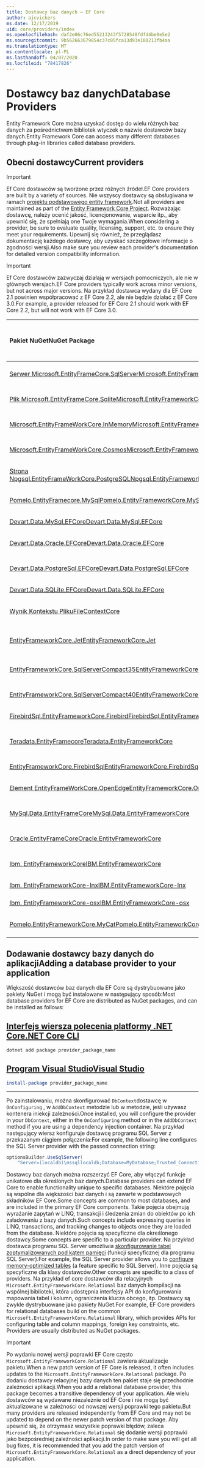 ```yaml
---
title: Dostawcy baz danych — EF Core
author: ajcvickers
ms.date: 12/17/2019
uid: core/providers/index
ms.openlocfilehash: daf2e06c76ed55213243f5728548fdfd4be0e5e2
ms.sourcegitcommit: 9b562663679854c37c05fca13d93e180213fb4aa
ms.translationtype: MT
ms.contentlocale: pl-PL
ms.lasthandoff: 04/07/2020
ms.locfileid: "78417826"
---
```

# <a name="database-providers"></a><span data-ttu-id="f82a8-102">Dostawcy baz danych</span><span class="sxs-lookup"><span data-stu-id="f82a8-102">Database Providers</span></span>

<span data-ttu-id="f82a8-103">Entity Framework Core można uzyskać dostęp do wielu różnych baz danych za pośrednictwem bibliotek wtyczek o nazwie dostawców bazy danych.</span><span class="sxs-lookup"><span data-stu-id="f82a8-103">Entity Framework Core can access many different databases through plug-in libraries called database providers.</span></span>

## <a name="current-providers"></a><span data-ttu-id="f82a8-104">Obecni dostawcy</span><span class="sxs-lookup"><span data-stu-id="f82a8-104">Current providers</span></span>

> [!IMPORTANT]  
> <span data-ttu-id="f82a8-105">Ef Core dostawców są tworzone przez różnych źródeł.</span><span class="sxs-lookup"><span data-stu-id="f82a8-105">EF Core providers are built by a variety of sources.</span></span> <span data-ttu-id="f82a8-106">Nie wszyscy dostawcy są obsługiwana w ramach [projektu podstawowego entity framework](https://github.com/aspnet/EntityFrameworkCore).</span><span class="sxs-lookup"><span data-stu-id="f82a8-106">Not all providers are maintained as part of the [Entity Framework Core Project](https://github.com/aspnet/EntityFrameworkCore).</span></span> <span data-ttu-id="f82a8-107">Rozważając dostawcę, należy ocenić jakość, licencjonowanie, wsparcie itp., aby upewnić się, że spełniają one Twoje wymagania.</span><span class="sxs-lookup"><span data-stu-id="f82a8-107">When considering a provider, be sure to evaluate quality, licensing, support, etc. to ensure they meet your requirements.</span></span> <span data-ttu-id="f82a8-108">Upewnij się również, że przeglądasz dokumentację każdego dostawcy, aby uzyskać szczegółowe informacje o zgodności wersji.</span><span class="sxs-lookup"><span data-stu-id="f82a8-108">Also make sure you review each provider's documentation for detailed version compatibility information.</span></span>

> [!IMPORTANT]  
> <span data-ttu-id="f82a8-109">Ef Core dostawców zazwyczaj działają w wersjach pomocniczych, ale nie w głównych wersjach.</span><span class="sxs-lookup"><span data-stu-id="f82a8-109">EF Core providers typically work across minor versions, but not across major versions.</span></span> <span data-ttu-id="f82a8-110">Na przykład dostawca wydany dla EF Core 2.1 powinien współpracować z EF Core 2.2, ale nie będzie działać z EF Core 3.0.</span><span class="sxs-lookup"><span data-stu-id="f82a8-110">For example, a provider released for EF Core 2.1 should work with EF Core 2.2, but will not work with EF Core 3.0.</span></span> 

| <span data-ttu-id="f82a8-111">Pakiet NuGet</span><span class="sxs-lookup"><span data-stu-id="f82a8-111">NuGet Package</span></span>                                                                                                        | <span data-ttu-id="f82a8-112">Obsługiwane aparaty baz danych</span><span class="sxs-lookup"><span data-stu-id="f82a8-112">Supported database engines</span></span> | <span data-ttu-id="f82a8-113">Opiekun / Dostawca</span><span class="sxs-lookup"><span data-stu-id="f82a8-113">Maintainer / Vendor</span></span>                                                           | <span data-ttu-id="f82a8-114">Uwagi / Wymagania</span><span class="sxs-lookup"><span data-stu-id="f82a8-114">Notes / Requirements</span></span> | <span data-ttu-id="f82a8-115">Stworzony z myślą o wersji</span><span class="sxs-lookup"><span data-stu-id="f82a8-115">Built for version</span></span> | <span data-ttu-id="f82a8-116">Przydatne łącza</span><span class="sxs-lookup"><span data-stu-id="f82a8-116">Useful links</span></span>                                                                                                                                                                                       |
|:---------------------------------------------------------------------------------------------------------------------|:---------------------------|:------------------------------------------------------------------------------|:---------------------|:------------------|:---------------------------------------------------------------------------------------------------------------------------------------------------------------------------------------------------|
| [<span data-ttu-id="f82a8-117">Serwer Microsoft.EntityFrameCore.SqlServer</span><span class="sxs-lookup"><span data-stu-id="f82a8-117">Microsoft.EntityFrameworkCore.SqlServer</span></span>](https://www.nuget.org/packages/Microsoft.EntityFrameworkCore.SqlServer)    | <span data-ttu-id="f82a8-118">Sql Server 2012 — więcej</span><span class="sxs-lookup"><span data-stu-id="f82a8-118">SQL Server 2012 onwards</span></span>    | <span data-ttu-id="f82a8-119">[Ef Core Project](https://github.com/aspnet/EntityFrameworkCore/) (Microsoft)</span><span class="sxs-lookup"><span data-stu-id="f82a8-119">[EF Core Project](https://github.com/aspnet/EntityFrameworkCore/) (Microsoft)</span></span> |                      | <span data-ttu-id="f82a8-120">3.1</span><span class="sxs-lookup"><span data-stu-id="f82a8-120">3.1</span></span>               | [<span data-ttu-id="f82a8-121">Dokumenty</span><span class="sxs-lookup"><span data-stu-id="f82a8-121">docs</span></span>](xref:core/providers/sql-server/index)                                                                                                                                                       |
| [<span data-ttu-id="f82a8-122">Plik Microsoft.EntityFrameCore.Sqlite</span><span class="sxs-lookup"><span data-stu-id="f82a8-122">Microsoft.EntityFrameworkCore.Sqlite</span></span>](https://www.nuget.org/packages/Microsoft.EntityFrameworkCore.Sqlite)          | <span data-ttu-id="f82a8-123">SQLite 3.7 i dalej</span><span class="sxs-lookup"><span data-stu-id="f82a8-123">SQLite 3.7 onwards</span></span>         | <span data-ttu-id="f82a8-124">[Ef Core Project](https://github.com/aspnet/EntityFrameworkCore/) (Microsoft)</span><span class="sxs-lookup"><span data-stu-id="f82a8-124">[EF Core Project](https://github.com/aspnet/EntityFrameworkCore/) (Microsoft)</span></span> |                      | <span data-ttu-id="f82a8-125">3.1</span><span class="sxs-lookup"><span data-stu-id="f82a8-125">3.1</span></span>               | [<span data-ttu-id="f82a8-126">Dokumenty</span><span class="sxs-lookup"><span data-stu-id="f82a8-126">docs</span></span>](xref:core/providers/sqlite/index)                                                                                                                                                           |
| [<span data-ttu-id="f82a8-127">Microsoft.EntityFrameWorkCore.InMemory</span><span class="sxs-lookup"><span data-stu-id="f82a8-127">Microsoft.EntityFrameworkCore.InMemory</span></span>](https://www.nuget.org/packages/Microsoft.EntityFrameworkCore.InMemory)      | <span data-ttu-id="f82a8-128">Baza danych EF Core w pamięci</span><span class="sxs-lookup"><span data-stu-id="f82a8-128">EF Core in-memory database</span></span> | <span data-ttu-id="f82a8-129">[Ef Core Project](https://github.com/aspnet/EntityFrameworkCore/) (Microsoft)</span><span class="sxs-lookup"><span data-stu-id="f82a8-129">[EF Core Project](https://github.com/aspnet/EntityFrameworkCore/) (Microsoft)</span></span> | [<span data-ttu-id="f82a8-130">Ograniczenia</span><span class="sxs-lookup"><span data-stu-id="f82a8-130">Limitations</span></span>](xref:core/miscellaneous/testing/in-memory)                 | <span data-ttu-id="f82a8-131">3.1</span><span class="sxs-lookup"><span data-stu-id="f82a8-131">3.1</span></span>               | [<span data-ttu-id="f82a8-132">Dokumenty</span><span class="sxs-lookup"><span data-stu-id="f82a8-132">docs</span></span>](xref:core/providers/in-memory/index)                                                                                                                                                        |
| [<span data-ttu-id="f82a8-133">Microsoft.EntityFrameWorkCore.Cosmos</span><span class="sxs-lookup"><span data-stu-id="f82a8-133">Microsoft.EntityFrameworkCore.Cosmos</span></span>](https://www.nuget.org/packages/Microsoft.EntityFrameworkCore.Cosmos)          | <span data-ttu-id="f82a8-134">Azure Cosmos DB — interfejs SQL API</span><span class="sxs-lookup"><span data-stu-id="f82a8-134">Azure Cosmos DB SQL API</span></span>    | <span data-ttu-id="f82a8-135">[Ef Core Project](https://github.com/aspnet/EntityFrameworkCore/) (Microsoft)</span><span class="sxs-lookup"><span data-stu-id="f82a8-135">[EF Core Project](https://github.com/aspnet/EntityFrameworkCore/) (Microsoft)</span></span> |                      | <span data-ttu-id="f82a8-136">3.1</span><span class="sxs-lookup"><span data-stu-id="f82a8-136">3.1</span></span>               | [<span data-ttu-id="f82a8-137">Dokumenty</span><span class="sxs-lookup"><span data-stu-id="f82a8-137">docs</span></span>](xref:core/providers/cosmos/index)                                                                                                                                                           |
| [<span data-ttu-id="f82a8-138">Strona Npgsql.EntityFrameWorkCore.PostgreSQL</span><span class="sxs-lookup"><span data-stu-id="f82a8-138">Npgsql.EntityFrameworkCore.PostgreSQL</span></span>](https://www.nuget.org/packages/Npgsql.EntityFrameworkCore.PostgreSQL)        | <span data-ttu-id="f82a8-139">PostgreSQL</span><span class="sxs-lookup"><span data-stu-id="f82a8-139">PostgreSQL</span></span>                 | [<span data-ttu-id="f82a8-140">Zespół programistów Npgsql</span><span class="sxs-lookup"><span data-stu-id="f82a8-140">Npgsql Development Team</span></span>](https://github.com/npgsql)                          |                      | <span data-ttu-id="f82a8-141">3.1</span><span class="sxs-lookup"><span data-stu-id="f82a8-141">3.1</span></span>               | [<span data-ttu-id="f82a8-142">Dokumenty</span><span class="sxs-lookup"><span data-stu-id="f82a8-142">docs</span></span>](https://www.npgsql.org/efcore/index.html)                                                                                                                                                   |
| [<span data-ttu-id="f82a8-143">Pomelo.EntityFramecore.MySql</span><span class="sxs-lookup"><span data-stu-id="f82a8-143">Pomelo.EntityFrameworkCore.MySql</span></span>](https://www.nuget.org/packages/Pomelo.EntityFrameworkCore.MySql)                  | <span data-ttu-id="f82a8-144">MySQL, MariaDB</span><span class="sxs-lookup"><span data-stu-id="f82a8-144">MySQL, MariaDB</span></span>             | [<span data-ttu-id="f82a8-145">Projekt Fundacji Pomelo</span><span class="sxs-lookup"><span data-stu-id="f82a8-145">Pomelo Foundation Project</span></span>](https://github.com/PomeloFoundation)              |                      | <span data-ttu-id="f82a8-146">3.1</span><span class="sxs-lookup"><span data-stu-id="f82a8-146">3.1</span></span>               | [<span data-ttu-id="f82a8-147">Plik readme</span><span class="sxs-lookup"><span data-stu-id="f82a8-147">readme</span></span>](https://github.com/PomeloFoundation/Pomelo.EntityFrameworkCore.MySql/blob/master/README.md)                                                                                               |
| [<span data-ttu-id="f82a8-148">Devart.Data.MySql.EFCore</span><span class="sxs-lookup"><span data-stu-id="f82a8-148">Devart.Data.MySql.EFCore</span></span>](https://www.nuget.org/packages/Devart.Data.MySql.EFCore/)                                 | <span data-ttu-id="f82a8-149">MySQL 5 i dalej</span><span class="sxs-lookup"><span data-stu-id="f82a8-149">MySQL 5 onwards</span></span>            | [<span data-ttu-id="f82a8-150">DevArt (DevArt)</span><span class="sxs-lookup"><span data-stu-id="f82a8-150">DevArt</span></span>](https://www.devart.com/)                                             | <span data-ttu-id="f82a8-151">Wypłacane</span><span class="sxs-lookup"><span data-stu-id="f82a8-151">Paid</span></span>                 | <span data-ttu-id="f82a8-152">3.0</span><span class="sxs-lookup"><span data-stu-id="f82a8-152">3.0</span></span>               | [<span data-ttu-id="f82a8-153">Dokumenty</span><span class="sxs-lookup"><span data-stu-id="f82a8-153">docs</span></span>](https://www.devart.com/dotconnect/mysql/docs/)                                                                                                                                              |
| [<span data-ttu-id="f82a8-154">Devart.Data.Oracle.EFCore</span><span class="sxs-lookup"><span data-stu-id="f82a8-154">Devart.Data.Oracle.EFCore</span></span>](https://www.nuget.org/packages/Devart.Data.Oracle.EFCore/)                               | <span data-ttu-id="f82a8-155">Oracle DB 9.2.0.4 i dalej</span><span class="sxs-lookup"><span data-stu-id="f82a8-155">Oracle DB 9.2.0.4 onwards</span></span>  | [<span data-ttu-id="f82a8-156">DevArt (DevArt)</span><span class="sxs-lookup"><span data-stu-id="f82a8-156">DevArt</span></span>](https://www.devart.com/)                                             | <span data-ttu-id="f82a8-157">Wypłacane</span><span class="sxs-lookup"><span data-stu-id="f82a8-157">Paid</span></span>                 | <span data-ttu-id="f82a8-158">3.0</span><span class="sxs-lookup"><span data-stu-id="f82a8-158">3.0</span></span>               | [<span data-ttu-id="f82a8-159">Dokumenty</span><span class="sxs-lookup"><span data-stu-id="f82a8-159">docs</span></span>](https://www.devart.com/dotconnect/oracle/docs/)                                                                                                                                             |
| [<span data-ttu-id="f82a8-160">Devart.Data.PostgreSql.EFCore</span><span class="sxs-lookup"><span data-stu-id="f82a8-160">Devart.Data.PostgreSql.EFCore</span></span>](https://www.nuget.org/packages/Devart.Data.PostgreSql.EFCore/)                       | <span data-ttu-id="f82a8-161">PostgreSQL 8.0 i później</span><span class="sxs-lookup"><span data-stu-id="f82a8-161">PostgreSQL 8.0 onwards</span></span>     | [<span data-ttu-id="f82a8-162">DevArt (DevArt)</span><span class="sxs-lookup"><span data-stu-id="f82a8-162">DevArt</span></span>](https://www.devart.com/)                                             | <span data-ttu-id="f82a8-163">Wypłacane</span><span class="sxs-lookup"><span data-stu-id="f82a8-163">Paid</span></span>                 | <span data-ttu-id="f82a8-164">3.0</span><span class="sxs-lookup"><span data-stu-id="f82a8-164">3.0</span></span>               | [<span data-ttu-id="f82a8-165">Dokumenty</span><span class="sxs-lookup"><span data-stu-id="f82a8-165">docs</span></span>](https://www.devart.com/dotconnect/postgresql/docs/)                                                                                                                                         |
| [<span data-ttu-id="f82a8-166">Devart.Data.SQLite.EFCore</span><span class="sxs-lookup"><span data-stu-id="f82a8-166">Devart.Data.SQLite.EFCore</span></span>](https://www.nuget.org/packages/Devart.Data.SQLite.EFCore/)                               | <span data-ttu-id="f82a8-167">SQLite 3 i dalej</span><span class="sxs-lookup"><span data-stu-id="f82a8-167">SQLite 3 onwards</span></span>           | [<span data-ttu-id="f82a8-168">DevArt (DevArt)</span><span class="sxs-lookup"><span data-stu-id="f82a8-168">DevArt</span></span>](https://www.devart.com/)                                             | <span data-ttu-id="f82a8-169">Wypłacane</span><span class="sxs-lookup"><span data-stu-id="f82a8-169">Paid</span></span>                 | <span data-ttu-id="f82a8-170">3.0</span><span class="sxs-lookup"><span data-stu-id="f82a8-170">3.0</span></span>               | [<span data-ttu-id="f82a8-171">Dokumenty</span><span class="sxs-lookup"><span data-stu-id="f82a8-171">docs</span></span>](https://www.devart.com/dotconnect/sqlite/docs/)                                                                                                                                             |
| [<span data-ttu-id="f82a8-172">Wynik Kontekstu Pliku</span><span class="sxs-lookup"><span data-stu-id="f82a8-172">FileContextCore</span></span>](https://www.nuget.org/packages/FileContextCore/)                                                   | <span data-ttu-id="f82a8-173">Przechowuje dane w plikach</span><span class="sxs-lookup"><span data-stu-id="f82a8-173">Stores data in files</span></span>       | [<span data-ttu-id="f82a8-174">Morris Janatzek</span><span class="sxs-lookup"><span data-stu-id="f82a8-174">Morris Janatzek</span></span>](https://github.com/morrisjdev)                              | <span data-ttu-id="f82a8-175">Do celów rozwojowych</span><span class="sxs-lookup"><span data-stu-id="f82a8-175">For development purposes</span></span> | <span data-ttu-id="f82a8-176">3.0</span><span class="sxs-lookup"><span data-stu-id="f82a8-176">3.0</span></span>               | [<span data-ttu-id="f82a8-177">Plik readme</span><span class="sxs-lookup"><span data-stu-id="f82a8-177">readme</span></span>](https://github.com/morrisjdev/FileContextCore/blob/master/README.md)                                                                                                                                              |
| [<span data-ttu-id="f82a8-178">EntityFrameworkCore.Jet</span><span class="sxs-lookup"><span data-stu-id="f82a8-178">EntityFrameworkCore.Jet</span></span>](https://www.nuget.org/packages/EntityFrameworkCore.Jet/)                                   | <span data-ttu-id="f82a8-179">Pliki programu Microsoft Access</span><span class="sxs-lookup"><span data-stu-id="f82a8-179">Microsoft Access files</span></span>     | [<span data-ttu-id="f82a8-180">Bubi</span><span class="sxs-lookup"><span data-stu-id="f82a8-180">Bubi</span></span>](https://github.com/bubibubi)                                           | <span data-ttu-id="f82a8-181">.NET Framework</span><span class="sxs-lookup"><span data-stu-id="f82a8-181">.NET Framework</span></span>       | <span data-ttu-id="f82a8-182">2.2</span><span class="sxs-lookup"><span data-stu-id="f82a8-182">2.2</span></span>               | [<span data-ttu-id="f82a8-183">Plik readme</span><span class="sxs-lookup"><span data-stu-id="f82a8-183">readme</span></span>](https://github.com/bubibubi/EntityFrameworkCore.Jet/blob/master/docs/README.md)                                                                                                           |
| [<span data-ttu-id="f82a8-184">EntityFrameworkCore.SqlServerCompact35</span><span class="sxs-lookup"><span data-stu-id="f82a8-184">EntityFrameworkCore.SqlServerCompact35</span></span>](https://www.nuget.org/packages/EntityFrameworkCore.SqlServerCompact35)      | <span data-ttu-id="f82a8-185">SQL Server Compact 3.5</span><span class="sxs-lookup"><span data-stu-id="f82a8-185">SQL Server Compact 3.5</span></span>     | [<span data-ttu-id="f82a8-186">Erik Ejlskov Jensen</span><span class="sxs-lookup"><span data-stu-id="f82a8-186">Erik Ejlskov Jensen</span></span>](https://github.com/ErikEJ/)                             | <span data-ttu-id="f82a8-187">.NET Framework</span><span class="sxs-lookup"><span data-stu-id="f82a8-187">.NET Framework</span></span>       | <span data-ttu-id="f82a8-188">2.2</span><span class="sxs-lookup"><span data-stu-id="f82a8-188">2.2</span></span>               | [<span data-ttu-id="f82a8-189">Wiki</span><span class="sxs-lookup"><span data-stu-id="f82a8-189">wiki</span></span>](https://github.com/ErikEJ/EntityFramework.SqlServerCompact/wiki/Using-EF-Core-with-SQL-Server-Compact-in-Traditional-.NET-Applications)                                                     |
| [<span data-ttu-id="f82a8-190">EntityFrameworkCore.SqlServerCompact40</span><span class="sxs-lookup"><span data-stu-id="f82a8-190">EntityFrameworkCore.SqlServerCompact40</span></span>](https://www.nuget.org/packages/EntityFrameworkCore.SqlServerCompact40)      | <span data-ttu-id="f82a8-191">SQL Server Compact 4.0</span><span class="sxs-lookup"><span data-stu-id="f82a8-191">SQL Server Compact 4.0</span></span>     | [<span data-ttu-id="f82a8-192">Erik Ejlskov Jensen</span><span class="sxs-lookup"><span data-stu-id="f82a8-192">Erik Ejlskov Jensen</span></span>](https://github.com/ErikEJ/)                             | <span data-ttu-id="f82a8-193">.NET Framework</span><span class="sxs-lookup"><span data-stu-id="f82a8-193">.NET Framework</span></span>       | <span data-ttu-id="f82a8-194">2.2</span><span class="sxs-lookup"><span data-stu-id="f82a8-194">2.2</span></span>               | [<span data-ttu-id="f82a8-195">Wiki</span><span class="sxs-lookup"><span data-stu-id="f82a8-195">wiki</span></span>](https://github.com/ErikEJ/EntityFramework.SqlServerCompact/wiki/Using-EF-Core-with-SQL-Server-Compact-in-Traditional-.NET-Applications)                                                     |
| [<span data-ttu-id="f82a8-196">FirebirdSql.EntityFrameworkCore.Firebird</span><span class="sxs-lookup"><span data-stu-id="f82a8-196">FirebirdSql.EntityFrameworkCore.Firebird</span></span>](https://www.nuget.org/packages/FirebirdSql.EntityFrameworkCore.Firebird/) | <span data-ttu-id="f82a8-197">Firebird 2.5 i 3.x</span><span class="sxs-lookup"><span data-stu-id="f82a8-197">Firebird 2.5 and 3.x</span></span>       | [<span data-ttu-id="f82a8-198">Jiří Činčura</span><span class="sxs-lookup"><span data-stu-id="f82a8-198">Jiří Činčura</span></span>](https://github.com/cincuranet)                                 |                      | <span data-ttu-id="f82a8-199">2.2</span><span class="sxs-lookup"><span data-stu-id="f82a8-199">2.2</span></span>               | [<span data-ttu-id="f82a8-200">Dokumenty</span><span class="sxs-lookup"><span data-stu-id="f82a8-200">docs</span></span>](https://github.com/cincuranet/FirebirdSql.Data.FirebirdClient/blob/master/Provider/docs/entity-framework-core.md)                                                                           |
| [<span data-ttu-id="f82a8-201">Teradata.EntityFramecore</span><span class="sxs-lookup"><span data-stu-id="f82a8-201">Teradata.EntityFrameworkCore</span></span>](https://www.nuget.org/packages/Teradata.EntityFrameworkCore/)                         | <span data-ttu-id="f82a8-202">Baza danych Teradata 16.10</span><span class="sxs-lookup"><span data-stu-id="f82a8-202">Teradata Database 16.10 onwards</span></span> | [<span data-ttu-id="f82a8-203">Teradata</span><span class="sxs-lookup"><span data-stu-id="f82a8-203">Teradata</span></span>](https://downloads.teradata.com/download/connectivity/net-data-provider-for-teradata) | | <span data-ttu-id="f82a8-204">2.2</span><span class="sxs-lookup"><span data-stu-id="f82a8-204">2.2</span></span>               |[<span data-ttu-id="f82a8-205">Stronie internetowej</span><span class="sxs-lookup"><span data-stu-id="f82a8-205">website</span></span>](https://www.nuget.org/packages/Teradata.EntityFrameworkCore/)                                                                                                                            |
| [<span data-ttu-id="f82a8-206">EntityFrameworkCore.FirebirdSql</span><span class="sxs-lookup"><span data-stu-id="f82a8-206">EntityFrameworkCore.FirebirdSql</span></span>](https://www.nuget.org/packages/EntityFrameworkCore.FirebirdSql/)                   | <span data-ttu-id="f82a8-207">Firebird 2.5 i 3.x</span><span class="sxs-lookup"><span data-stu-id="f82a8-207">Firebird 2.5 and 3.x</span></span>       | [<span data-ttu-id="f82a8-208">Rafael Almeida</span><span class="sxs-lookup"><span data-stu-id="f82a8-208">Rafael Almeida</span></span>](https://github.com/ralmsdeveloper)                           |                      | <span data-ttu-id="f82a8-209">2.1</span><span class="sxs-lookup"><span data-stu-id="f82a8-209">2.1</span></span>               | [<span data-ttu-id="f82a8-210">Wiki</span><span class="sxs-lookup"><span data-stu-id="f82a8-210">wiki</span></span>](https://github.com/ralmsdeveloper/EntityFrameworkCore.FirebirdSQL/wiki)                                                                                                                     |
| [<span data-ttu-id="f82a8-211">Element EntityFrameWorkCore.OpenEdge</span><span class="sxs-lookup"><span data-stu-id="f82a8-211">EntityFrameworkCore.OpenEdge</span></span>](https://www.nuget.org/packages/EntityFrameworkCore.OpenEdge/)                         | <span data-ttu-id="f82a8-212">Progress OpenEdge</span><span class="sxs-lookup"><span data-stu-id="f82a8-212">Progress OpenEdge</span></span>          | [<span data-ttu-id="f82a8-213">Aleksandra Wiese</span><span class="sxs-lookup"><span data-stu-id="f82a8-213">Alex Wiese</span></span>](https://github.com/alexwiese)                                    |                      | <span data-ttu-id="f82a8-214">2.1</span><span class="sxs-lookup"><span data-stu-id="f82a8-214">2.1</span></span>               | [<span data-ttu-id="f82a8-215">Plik readme</span><span class="sxs-lookup"><span data-stu-id="f82a8-215">readme</span></span>](https://github.com/alexwiese/EntityFrameworkCore.OpenEdge/blob/master/README.md)                                                                                                          |
| [<span data-ttu-id="f82a8-216">MySql.Data.EntityFrameCore</span><span class="sxs-lookup"><span data-stu-id="f82a8-216">MySql.Data.EntityFrameworkCore</span></span>](https://www.nuget.org/packages/MySql.Data.EntityFrameworkCore)                      | <span data-ttu-id="f82a8-217">MySQL</span><span class="sxs-lookup"><span data-stu-id="f82a8-217">MySQL</span></span>                      | <span data-ttu-id="f82a8-218">[Projekt MySQL](https://dev.mysql.com) (Oracle)</span><span class="sxs-lookup"><span data-stu-id="f82a8-218">[MySQL project](https://dev.mysql.com) (Oracle)</span></span>                               |                      | <span data-ttu-id="f82a8-219">2.1</span><span class="sxs-lookup"><span data-stu-id="f82a8-219">2.1</span></span>               | [<span data-ttu-id="f82a8-220">Dokumenty</span><span class="sxs-lookup"><span data-stu-id="f82a8-220">docs</span></span>](https://dev.mysql.com/doc/connector-net/en/connector-net-entityframework-core.html)                                                                                                         |
| [<span data-ttu-id="f82a8-221">Oracle.EntityFrameCore</span><span class="sxs-lookup"><span data-stu-id="f82a8-221">Oracle.EntityFrameworkCore</span></span>](https://www.nuget.org/packages/Oracle.EntityFrameworkCore/)                             | <span data-ttu-id="f82a8-222">Oracle DB 11.2 — począwszy od</span><span class="sxs-lookup"><span data-stu-id="f82a8-222">Oracle DB 11.2 onwards</span></span>     | [<span data-ttu-id="f82a8-223">Oracle</span><span class="sxs-lookup"><span data-stu-id="f82a8-223">Oracle</span></span>](https://www.oracle.com/technetwork/topics/dotnet/)                   |                      | <span data-ttu-id="f82a8-224">2.1</span><span class="sxs-lookup"><span data-stu-id="f82a8-224">2.1</span></span>               | [<span data-ttu-id="f82a8-225">Stronie internetowej</span><span class="sxs-lookup"><span data-stu-id="f82a8-225">website</span></span>](https://www.oracle.com/technetwork/topics/dotnet/)                                                                                                                                       |
| [<span data-ttu-id="f82a8-226">Ibm. EntityFrameworkCore</span><span class="sxs-lookup"><span data-stu-id="f82a8-226">IBM.EntityFrameworkCore</span></span>](https://www.nuget.org/packages/IBM.EntityFrameworkCore)                                    | <span data-ttu-id="f82a8-227">Db2, Informix</span><span class="sxs-lookup"><span data-stu-id="f82a8-227">Db2, Informix</span></span>              | [<span data-ttu-id="f82a8-228">IBM</span><span class="sxs-lookup"><span data-stu-id="f82a8-228">IBM</span></span>](https://ibm.com)                                                        | <span data-ttu-id="f82a8-229">Wersja systemu Windows</span><span class="sxs-lookup"><span data-stu-id="f82a8-229">Windows version</span></span>      | <span data-ttu-id="f82a8-230">2.0</span><span class="sxs-lookup"><span data-stu-id="f82a8-230">2.0</span></span>               | [<span data-ttu-id="f82a8-231">Blog</span><span class="sxs-lookup"><span data-stu-id="f82a8-231">blog</span></span>](https://www.ibm.com/developerworks/community/blogs/96960515-2ea1-4391-8170-b0515d08e4da/entry/Creating_Entity_Data_Model_using_IBM_Data_Server_providers_for_Entity_Framework_Core?lang=en) |
| [<span data-ttu-id="f82a8-232">Ibm. EntityFrameworkCore-lnx</span><span class="sxs-lookup"><span data-stu-id="f82a8-232">IBM.EntityFrameworkCore-lnx</span></span>](https://www.nuget.org/packages/IBM.EntityFrameworkCore-lnx)                            | <span data-ttu-id="f82a8-233">Db2, Informix</span><span class="sxs-lookup"><span data-stu-id="f82a8-233">Db2, Informix</span></span>              | [<span data-ttu-id="f82a8-234">IBM</span><span class="sxs-lookup"><span data-stu-id="f82a8-234">IBM</span></span>](https://ibm.com)                                                        | <span data-ttu-id="f82a8-235">Wersja linuksa</span><span class="sxs-lookup"><span data-stu-id="f82a8-235">Linux version</span></span>        | <span data-ttu-id="f82a8-236">2.0</span><span class="sxs-lookup"><span data-stu-id="f82a8-236">2.0</span></span>               | [<span data-ttu-id="f82a8-237">Blog</span><span class="sxs-lookup"><span data-stu-id="f82a8-237">blog</span></span>](https://www.ibm.com/developerworks/community/blogs/96960515-2ea1-4391-8170-b0515d08e4da/entry/Creating_Entity_Data_Model_using_IBM_Data_Server_providers_for_Entity_Framework_Core?lang=en) |
| [<span data-ttu-id="f82a8-238">Ibm. EntityFrameworkCore-osx</span><span class="sxs-lookup"><span data-stu-id="f82a8-238">IBM.EntityFrameworkCore-osx</span></span>](https://www.nuget.org/packages/IBM.EntityFrameworkCore-osx)                            | <span data-ttu-id="f82a8-239">Db2, Informix</span><span class="sxs-lookup"><span data-stu-id="f82a8-239">Db2, Informix</span></span>              | [<span data-ttu-id="f82a8-240">IBM</span><span class="sxs-lookup"><span data-stu-id="f82a8-240">IBM</span></span>](https://ibm.com)                                                        | <span data-ttu-id="f82a8-241">Wersja z systemem macOS</span><span class="sxs-lookup"><span data-stu-id="f82a8-241">macOS version</span></span>        | <span data-ttu-id="f82a8-242">2.0</span><span class="sxs-lookup"><span data-stu-id="f82a8-242">2.0</span></span>               | [<span data-ttu-id="f82a8-243">Blog</span><span class="sxs-lookup"><span data-stu-id="f82a8-243">blog</span></span>](https://www.ibm.com/developerworks/community/blogs/96960515-2ea1-4391-8170-b0515d08e4da/entry/Creating_Entity_Data_Model_using_IBM_Data_Server_providers_for_Entity_Framework_Core?lang=en) |
| [<span data-ttu-id="f82a8-244">Pomelo.EntityFrameworkCore.MyCat</span><span class="sxs-lookup"><span data-stu-id="f82a8-244">Pomelo.EntityFrameworkCore.MyCat</span></span>](https://www.nuget.org/packages/Pomelo.EntityFrameworkCore.MyCat)                  | <span data-ttu-id="f82a8-245">Serwer MyCAT</span><span class="sxs-lookup"><span data-stu-id="f82a8-245">MyCAT Server</span></span>               | [<span data-ttu-id="f82a8-246">Projekt Fundacji Pomelo</span><span class="sxs-lookup"><span data-stu-id="f82a8-246">Pomelo Foundation Project</span></span>](https://github.com/PomeloFoundation)              | <span data-ttu-id="f82a8-247">Tylko wydanie wstępne</span><span class="sxs-lookup"><span data-stu-id="f82a8-247">Prerelease only</span></span>      | <span data-ttu-id="f82a8-248">1.1</span><span class="sxs-lookup"><span data-stu-id="f82a8-248">1.1</span></span>               | [<span data-ttu-id="f82a8-249">Plik readme</span><span class="sxs-lookup"><span data-stu-id="f82a8-249">readme</span></span>](https://github.com/PomeloFoundation/Pomelo.EntityFrameworkCore.MyCat/blob/master/README.md)                                                                                               |

## <a name="adding-a-database-provider-to-your-application"></a><span data-ttu-id="f82a8-250">Dodawanie dostawcy bazy danych do aplikacji</span><span class="sxs-lookup"><span data-stu-id="f82a8-250">Adding a database provider to your application</span></span>

<span data-ttu-id="f82a8-251">Większość dostawców baz danych dla EF Core są dystrybuowane jako pakiety NuGet i mogą być instalowane w następujący sposób:</span><span class="sxs-lookup"><span data-stu-id="f82a8-251">Most database providers for EF Core are distributed as NuGet packages, and can be installed as follows:</span></span>

## <a name="net-core-cli"></a>[<span data-ttu-id="f82a8-252">Interfejs wiersza polecenia platformy .NET Core</span><span class="sxs-lookup"><span data-stu-id="f82a8-252">.NET Core CLI</span></span>](#tab/dotnet-core-cli)

```dotnetcli
dotnet add package provider_package_name
```

## <a name="visual-studio"></a>[<span data-ttu-id="f82a8-253">Program Visual Studio</span><span class="sxs-lookup"><span data-stu-id="f82a8-253">Visual Studio</span></span>](#tab/vs)

``` powershell
install-package provider_package_name
```

***

<span data-ttu-id="f82a8-254">Po zainstalowaniu, można skonfigurować `DbContext`dostawcę w `OnConfiguring` , w `AddDbContext` metodzie lub w metodzie, jeśli używasz kontenera iniekcji zależności.</span><span class="sxs-lookup"><span data-stu-id="f82a8-254">Once installed, you will configure the provider in your `DbContext`, either in the `OnConfiguring` method or in the `AddDbContext` method if you are using a dependency injection container.</span></span>
<span data-ttu-id="f82a8-255">Na przykład następujący wiersz konfiguruje dostawcę programu SQL Server z przekazanym ciągiem połączenia:</span><span class="sxs-lookup"><span data-stu-id="f82a8-255">For example, the following line configures the SQL Server provider with the passed connection string:</span></span>

``` csharp
optionsBuilder.UseSqlServer(
    "Server=(localdb)\mssqllocaldb;Database=MyDatabase;Trusted_Connection=True;");
```  

<span data-ttu-id="f82a8-256">Dostawcy baz danych można rozszerzyć EF Core, aby włączyć funkcje unikatowe dla określonych baz danych.</span><span class="sxs-lookup"><span data-stu-id="f82a8-256">Database providers can extend EF Core to enable functionality unique to specific databases.</span></span>
<span data-ttu-id="f82a8-257">Niektóre pojęcia są wspólne dla większości baz danych i są zawarte w podstawowych składników EF Core.</span><span class="sxs-lookup"><span data-stu-id="f82a8-257">Some concepts are common to most databases, and are included in the primary EF Core components.</span></span>
<span data-ttu-id="f82a8-258">Takie pojęcia obejmują wyrażanie zapytań w LINQ, transakcji i śledzenia zmian do obiektów po ich załadowaniu z bazy danych.</span><span class="sxs-lookup"><span data-stu-id="f82a8-258">Such concepts include expressing queries in LINQ, transactions, and tracking changes to objects once they are loaded from the database.</span></span>
<span data-ttu-id="f82a8-259">Niektóre pojęcia są specyficzne dla określonego dostawcy.</span><span class="sxs-lookup"><span data-stu-id="f82a8-259">Some concepts are specific to a particular provider.</span></span>
<span data-ttu-id="f82a8-260">Na przykład dostawca programu SQL Server umożliwia [skonfigurowanie tabel zoptymalizowanych pod kątem pamięci](xref:core/providers/sql-server/memory-optimized-tables) (funkcji specyficznej dla programu SQL Server).</span><span class="sxs-lookup"><span data-stu-id="f82a8-260">For example, the SQL Server provider allows you to [configure memory-optimized tables](xref:core/providers/sql-server/memory-optimized-tables) (a feature specific to SQL Server).</span></span>
<span data-ttu-id="f82a8-261">Inne pojęcia są specyficzne dla klasy dostawców.</span><span class="sxs-lookup"><span data-stu-id="f82a8-261">Other concepts are specific to a class of providers.</span></span>
<span data-ttu-id="f82a8-262">Na przykład ef core dostawców dla relacyjnych `Microsoft.EntityFrameworkCore.Relational` baz danych kompilacji na wspólnej biblioteki, która udostępnia interfejsy API do konfigurowania mapowania tabel i kolumn, ograniczenia klucza obcego, itp. Dostawcy są zwykle dystrybuowane jako pakiety NuGet.</span><span class="sxs-lookup"><span data-stu-id="f82a8-262">For example, EF Core providers for relational databases build on the common `Microsoft.EntityFrameworkCore.Relational` library, which provides APIs for configuring table and column mappings, foreign key constraints, etc. Providers are usually distributed as NuGet packages.</span></span>

> [!IMPORTANT]  
> <span data-ttu-id="f82a8-263">Po wydaniu nowej wersji poprawki EF Core często `Microsoft.EntityFrameworkCore.Relational` zawiera aktualizacje pakietu.</span><span class="sxs-lookup"><span data-stu-id="f82a8-263">When a new patch version of EF Core is released, it often includes updates to the `Microsoft.EntityFrameworkCore.Relational` package.</span></span>
> <span data-ttu-id="f82a8-264">Po dodaniu dostawcy relacyjnej bazy danych ten pakiet staje się przechodnie zależności aplikacji.</span><span class="sxs-lookup"><span data-stu-id="f82a8-264">When you add a relational database provider, this package becomes a transitive dependency of your application.</span></span>
> <span data-ttu-id="f82a8-265">Ale wielu dostawców są wydawane niezależnie od EF Core i nie mogą być aktualizowane w zależności od nowszej wersji poprawki tego pakietu.</span><span class="sxs-lookup"><span data-stu-id="f82a8-265">But many providers are released independently from EF Core and may not be updated to depend on the newer patch version of that package.</span></span>
> <span data-ttu-id="f82a8-266">Aby upewnić się, że otrzymasz wszystkie poprawki błędów, zaleca `Microsoft.EntityFrameworkCore.Relational` się dodanie wersji poprawki jako bezpośredniej zależności aplikacji.</span><span class="sxs-lookup"><span data-stu-id="f82a8-266">In order to make sure you will get all bug fixes, it is recommended that you add the patch version of `Microsoft.EntityFrameworkCore.Relational` as a direct dependency of your application.</span></span>
